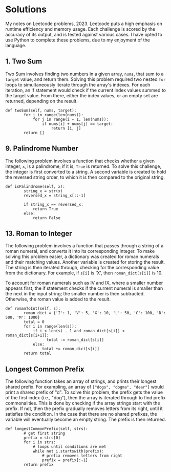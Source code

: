 # Solutions

My notes on Leetcode problems, 2023. Leetcode puts a high emphasis on runtime efficiency and memory usage. Each challenge is scored by the accuracy of its output, and is tested against various cases. I have opted to use Python to complete these problems, due to my enjoyment of the language. 

## 1. Two Sum

Two Sum involves finding two numbers in a given array, `nums`, that sum to a `target` value, and return them. Solving this problem required two nested `for` loops to simultaneously iterate through the array's indexes. For each iteration, an if statement would check if the current index values summed to the target value. From there, either the index values, or an empty set are returned, depending on the result.

```
def twoSum(self, nums, target):
        for i in range(len(nums)):
            for j in range(i + 1, len(nums)):
                if nums[i] + nums[j] == target:
                    return [i, j]
        return []
```

## 9. Palindrome Number

The following problem involves a function that checks whether a given integer, `x`, is a palindrome; if it is, `True` is returned. To solve this challenge, the integer is first converted to a string. A second variable is created to hold the reversed string order, to which it is then compared to the original string. 

```
def isPalindrome(self, x):
        string_x = str(x)
        reversed_x = string_x[::-1]
        
        if string_x == reversed_x:
            return True
        else:
            return False
```

## 13. Roman to Integer

The following problem involves a function that passes through a string of a roman numeral, and converts it into its corresponding integer. To make solving this problem easier, a dictionary was created for roman numerals and their matching values. Another variable is created for storing the result. The string is then iterated through, checking for the corresponding value from the dictionary. For example, if `s[i]` is 'X', then `roman_dict[s[i]]` is 10. 

To account for roman numerals such as IV and IX, where a smaller number appears first, the if statement checks if the current numeral is smaller than the next in the input string; the smaller number is then subtracted. Otherwise, the roman value is added to the result.

```
def romanToInt(self, s):
        roman_dict = {'I': 1, 'V': 5, 'X': 10, 'L': 50, 'C': 100, 'D': 500, 'M': 1000}
        total = 0
        for i in range(len(s)):
            if i < len(s) - 1 and roman_dict[s[i]] < roman_dict[s[i+1]]:
                  total -= roman_dict[s[i]]
            else:
                total += roman_dict[s[i]]
        return total
```

## Longest Common Prefix

The following function takes an array of strings, and prints their longest shared prefix. For exampling, an array of `["dogs", "dogma", "dear"]` would print a shared prefix of "d". To solve this problem, the prefix gets the value of the first index (i.e., "dog"), then the array is iterated through to find prefix commonalities. This is done by checking if the array strings start with the prefix. If not, then the prefix gradually removes letters from its right, until it satisfies the condition. In the case that there are no shared prefixes, the variable will eventually become an empty string. The prefix is then returned.

```
def longestCommonPrefix(self, strs):
        # get first string
        prefix = strs[0]
        for i in strs:
            # loops until conditions are met
            while not i.startswith(prefix):
                # prefix removes letters from right
                prefix = prefix[:-1] 
        return prefix
```
